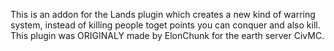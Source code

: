 This is an addon for the Lands plugin which creates a new kind of warring system, instead of killing people toget points you can conquer and also kill. This plugin was ORIGINALY made by ElonChunk for the earth server CivMC.
